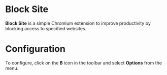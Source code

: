 # Block Site

**Block Site** is a simple Chromium extension to improve productivity
by blocking access to specified websites.

# Configuration

To configure, click on the **B** icon in the toolbar and select **Options**
from the menu.

